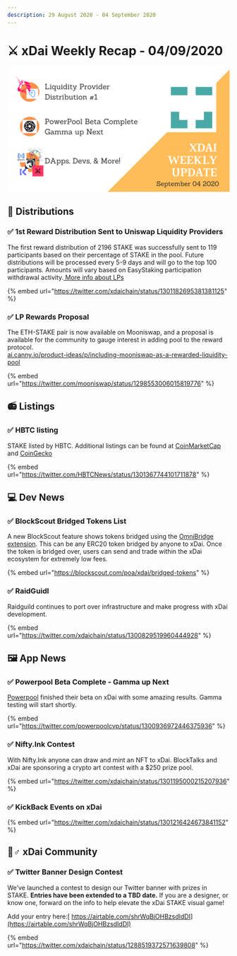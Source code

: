 ```yaml
---
description: 29 August 2020 - 04 September 2020
---
```


# ⚔️ xDai Weekly Recap - 04/09/2020

![](../../../.gitbook/assets/green-and-black-modern-sales-marketing-presentation%20%288%29.png)

## 💎 Distributions

### ✅ 1st Reward Distribution Sent to Uniswap Liquidity Providers

The first reward distribution of 2196 STAKE was successfully sent to 119 participants based on their percentage of STAKE in the pool. Future distributions will be processed every 5-9 days and will go to the top 100 participants. Amounts will vary based on EasyStaking participation withdrawal activity.[ More info about LPs](../../../for-stakers/easy-staking/liquidity-provider-lp-info.md)

{% embed url="https://twitter.com/xdaichain/status/1301182695381381125" %}

### ✅ LP Rewards Proposal

The ETH-STAKE pair is now available on Mooniswap, and a proposal is available for the community to gauge interest in adding pool to the reward protocol.   
[ai.canny.io/product-ideas/p/including-mooniswap-as-a-rewarded-liquidity-pool](https://xdai.canny.io/product-ideas/p/including-mooniswap-as-a-rewarded-liquidity-pool)

{% embed url="https://twitter.com/mooniswap/status/1298553006015819776" %}

## 📻 Listings

### ✅ HBTC listing

STAKE listed by HBTC. Additional listings can be found at [CoinMarketCap](https://coinmarketcap.com/currencies/xdai/markets/) and [CoinGecko](https://www.coingecko.com/en/coins/xdai-stake)

{% embed url="https://twitter.com/HBTCNews/status/1301367744101711878" %}

## 💻 Dev News

### ✅ BlockScout Bridged Tokens List

A new BlockScout feature shows tokens bridged using the [OmniBridge extension](../../../for-users/omnibridge.md). This can be any ERC20 token bridged by anyone to xDai. Once the token is bridged over, users can send and trade within the xDai ecosystem for extremely low fees.

{% embed url="https://blockscout.com/poa/xdai/bridged-tokens" %}

### ✅ RaidGuidl 

Raidguild continues to port over infrastructure and make progress with xDai development.

{% embed url="https://twitter.com/xdaichain/status/1300829519960444928" %}

## 🖼 App News

### ✅ Powerpool Beta Complete - Gamma up Next

[Powerpool](https://powerpool.finance/) finished their beta on xDai with some amazing results. Gamma testing will start shortly.

{% embed url="https://twitter.com/powerpoolcvp/status/1300936972446375936" %}

### ✅ Nifty.Ink Contest

With Nifty.Ink anyone can draw and mint an NFT to xDai. BlockTalks and xDai are sponsoring a crypto art contest with a $250 prize pool. 

{% embed url="https://twitter.com/xdaichain/status/1301195000215207936" %}

### ✅ KickBack Events on xDai

{% embed url="https://twitter.com/xdaichain/status/1301216424673841152" %}

## 🦸♂ xDai Community

### ✅ Twitter Banner Design Contest 

We’ve launched a contest to design our Twitter banner with prizes in STAKE. **Entries have been extended to a TBD date.** If you are a designer, or know one, forward on the info to help elevate the xDai STAKE visual game!   
  
Add your entry here:[ https://airtable.com/shrWqBjOHBzsdIdDI](https://airtable.com/shrWqBjOHBzsdIdDI)

{% embed url="https://twitter.com/xdaichain/status/1288519372571639808" %}

